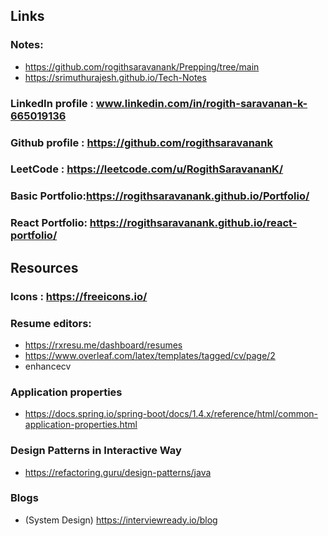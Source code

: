 ## Links

### Notes: 
- https://github.com/rogithsaravanank/Prepping/tree/main
- https://srimuthurajesh.github.io/Tech-Notes

### LinkedIn profile : www.linkedin.com/in/rogith-saravanan-k-665019136

### Github profile : https://github.com/rogithsaravanank

### LeetCode : https://leetcode.com/u/RogithSaravananK/

### Basic Portfolio:https://rogithsaravanank.github.io/Portfolio/

### React Portfolio: https://rogithsaravanank.github.io/react-portfolio/

## Resources

### Icons : https://freeicons.io/

### Resume editors:
- https://rxresu.me/dashboard/resumes
- https://www.overleaf.com/latex/templates/tagged/cv/page/2
- enhancecv

### Application properties
- https://docs.spring.io/spring-boot/docs/1.4.x/reference/html/common-application-properties.html

### Design Patterns in Interactive Way
- https://refactoring.guru/design-patterns/java

### Blogs
- (System Design) https://interviewready.io/blog